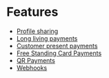 <!-- START_METADATA
---
title: Features
pagination_prev: APIs/epayment-api/quick-start
pagination_next: Null
sidebar_label: Features
sidebar_position: 40
---
END_METADATA -->

# Features

* [Profile sharing](profile-sharing.md)
* [Long living payments](long-living-payments.md)
* [Customer present payments](customer-present-payments.md)
* [Free Standing Card Payments](free-standing-card-payments.md)
* [QR Payments](qr-payments.md)
* [Webhooks](webhooks.md)
